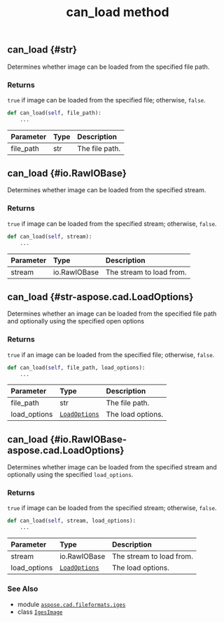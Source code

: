 ﻿---
title: can_load method
second_title: Aspose.CAD for Python via .NET API References
description: 
type: docs
weight: 30
url: /aspose.cad.fileformats.iges/igesimage/can_load/
is_root: false
---

## can_load {#str}

Determines whether image can be loaded from the specified file path.


### Returns 


`true` if image can be loaded from the specified file; otherwise, `false`.


```python
def can_load(self, file_path):
    ...
```


| Parameter | Type | Description |
| :- | :- | :- |
| file_path | str | The file path. |


## can_load {#io.RawIOBase}

Determines whether image can be loaded from the specified stream.


### Returns 


`true` if image can be loaded from the specified stream; otherwise, `false`.


```python
def can_load(self, stream):
    ...
```


| Parameter | Type | Description |
| :- | :- | :- |
| stream | io.RawIOBase | The stream to load from. |


## can_load {#str-aspose.cad.LoadOptions}

Determines whether an image can be loaded from the specified file path and optionally using the specified open options


### Returns 


`true` if an image can be loaded from the specified file; otherwise, `false`.


```python
def can_load(self, file_path, load_options):
    ...
```


| Parameter | Type | Description |
| :- | :- | :- |
| file_path | str | The file path. |
| load_options | [`LoadOptions`](/cad/python-net/aspose.cad/loadoptions) | The load options. |


## can_load {#io.RawIOBase-aspose.cad.LoadOptions}

Determines whether image can be loaded from the specified stream and optionally using the specified `load_options`.


### Returns 


`true` if image can be loaded from the specified stream; otherwise, `false`.


```python
def can_load(self, stream, load_options):
    ...
```


| Parameter | Type | Description |
| :- | :- | :- |
| stream | io.RawIOBase | The stream to load from. |
| load_options | [`LoadOptions`](/cad/python-net/aspose.cad/loadoptions) | The load options. |



### See Also
* module [`aspose.cad.fileformats.iges`](../../)
* class [`IgesImage`](/cad/python-net/aspose.cad.fileformats.iges/igesimage)

